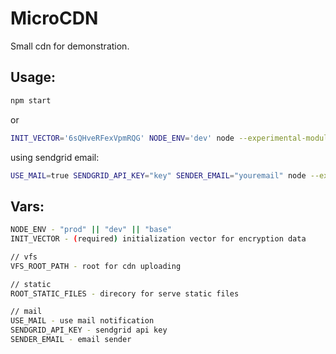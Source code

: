 ﻿# MicroCDN
Small cdn for demonstration.

## Usage:
```sh
npm start
```
or
```sh
INIT_VECTOR='6sQHveRFexVpmRQG' NODE_ENV='dev' node --experimental-modules --es-module-specifier-resolution=node app.js
```
using sendgrid email:
```sh
USE_MAIL=true SENDGRID_API_KEY="key" SENDER_EMAIL="youremail" node --experimental-modules --es-module-specifier-resolution=node app.js
```
## Vars:
```sh
NODE_ENV - "prod" || "dev" || "base"
INIT_VECTOR - (required) initialization vector for encryption data

// vfs
VFS_ROOT_PATH - root for cdn uploading

// static
ROOT_STATIC_FILES - direcory for serve static files

// mail
USE_MAIL - use mail notification
SENDGRID_API_KEY - sendgrid api key
SENDER_EMAIL - email sender


```